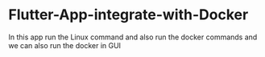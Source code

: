 # Flutter-App-integrate-with-Docker
In this app run the Linux command and also run the docker commands and we can also run the docker in GUI 
